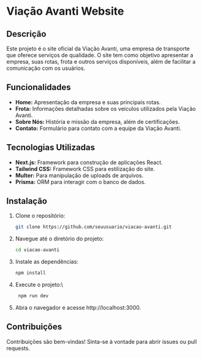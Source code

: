 # Viação Avanti Website

## Descrição
Este projeto é o site oficial da Viação Avanti, uma empresa de transporte que oferece serviços de qualidade. O site tem como objetivo apresentar a empresa, suas rotas, frota e outros serviços disponíveis, além de facilitar a comunicação com os usuários.

## Funcionalidades
- **Home:** Apresentação da empresa e suas principais rotas.
- **Frota:** Informações detalhadas sobre os veículos utilizados pela Viação Avanti.
- **Sobre Nós:** História e missão da empresa, além de certificações.
- **Contato:** Formulário para contato com a equipe da Viação Avanti.

## Tecnologias Utilizadas
- **Next.js:** Framework para construção de aplicações React.
- **Tailwind CSS:** Framework CSS para estilização do site.
- **Multer:** Para manipulação de uploads de arquivos.
- **Prisma:** ORM para interagir com o banco de dados.

## Instalação
1. Clone o repositório:
   ```bash
   git clone https://github.com/seuusuario/viacao-avanti.git
2. Navegue até o diretório do projeto:
    ```bash
   cd viacao-avanti
3. Instale as dependências:
    ```bash
   npm install
4. Execute o projeto:\
    ```bash
     npm run dev

5. Abra o navegador e acesse http://localhost:3000.

## Contribuições
Contribuições são bem-vindas! Sinta-se à vontade para abrir issues ou pull requests.